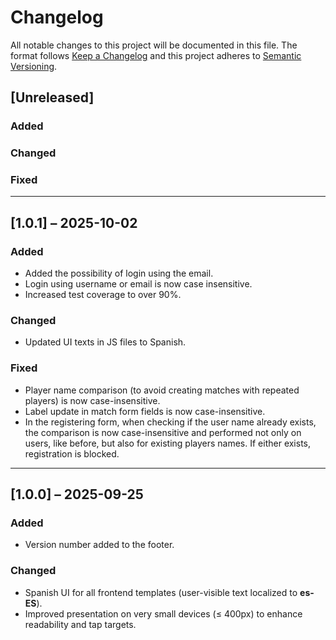 # Changelog

All notable changes to this project will be documented in this file.
The format follows [Keep a Changelog](https://keepachangelog.com/en/1.1.0/) and this project adheres to [Semantic Versioning](https://semver.org/spec/v2.0.0.html).
<!-- markdownlint-disable MD024 -->

## [Unreleased]

### Added

### Changed

### Fixed

---

## [1.0.1] – 2025-10-02

### Added

- Added the possibility of login using the email.
- Login using username or email is now case insensitive.
- Increased test coverage to over 90%.

### Changed

- Updated UI texts in JS files to Spanish.

### Fixed

- Player name comparison (to avoid creating matches with repeated players) is now case-insensitive.
- Label update in match form fields is now case-insensitive.
- In the registering form, when checking if the user name already exists, the comparison is now case-insensitive and performed not only on users, like before, but also for existing players names. If either exists, registration is blocked.

---

## [1.0.0] – 2025-09-25

### Added

- Version number added to the footer.

### Changed

- Spanish UI for all frontend templates (user-visible text localized to **es-ES**).
- Improved presentation on very small devices (≤ 400px) to enhance readability and tap targets.
